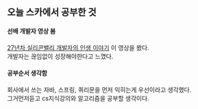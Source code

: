 ## 오늘 스카에서 공부한 것
#### 선배 개발자 영상 봄
[27년차 실리콘밸리 개발자의 인생 이야기](https://www.youtube.com/watch?v=nLL409se8sM)
이 영상을 봤다.  
개발자는 끊임없이 성장해야한다고 느꼈다.  

#### 공부순서 생각함
회사에서 쓰는 자바, 스프링, 쿼리문을 먼저 익히는게 우선이라고 생각했다.  
그거먼저듣고 cs지식강의와 알고리즘을 공부할 생각이다.  
